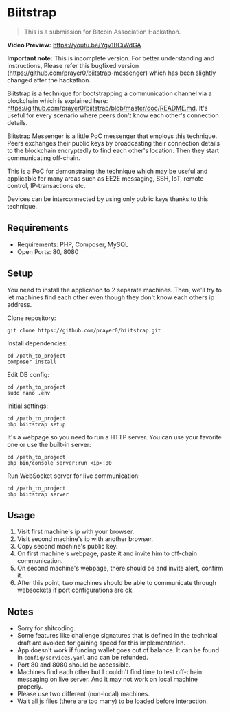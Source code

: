 # Biitstrap

> This is a submission for Bitcoin Association Hackathon.

**Video Preview:** https://youtu.be/Ygv1BCiWdGA

**Important note:** This is incomplete version. For better understanding and instructions, Please refer this bugfixed version (https://github.com/prayer0/biitstrap-messenger) which has been slightly changed after the hackathon.

Biitstrap is a technique for bootstrapping a communication channel via a blockchain which is explained here: https://github.com/prayer0/biitstrap/blob/master/doc/README.md. It's useful for every scenario where peers don't know each other's connection details.

Biitstrap Messenger is a little PoC messenger that employs this technique. Peers exchanges their public keys by broadcasting their connection details to the blockchain encryptedly to find each other's location. Then they start communicating off-chain.

This is a PoC for demonstraing the technique which may be useful and applicable for many areas such as EE2E messaging, SSH, IoT, remote control, IP-transactions etc.

Devices can be interconnected by using only public keys thanks to this technique.

## Requirements

- Requirements: PHP, Composer, MySQL
- Open Ports: 80, 8080 

## Setup

You need to install the application to 2 separate machines. Then, we'll try to let machines find each other even though they don't know each others ip address.

Clone repository:
```
git clone https://github.com/prayer0/biitstrap.git
```

Install dependencies:
```
cd /path_to_project
composer install
```

Edit DB config:
```
cd /path_to_project
sudo nano .env 
```

Initial settings:
```
cd /path_to_project
php biitstrap setup
```

It's a webpage so you need to run a HTTP server. You can use your favorite one or use the built-in server: 
```
cd /path_to_project
php bin/console server:run <ip>:80
```

Run WebSocket server for live communication:
```
cd /path_to_project
php biitstrap server
```

## Usage

1. Visit first machine's ip with your browser.
2. Visit second machine's ip with another browser.
3. Copy second machine's public key.
4. On first machine's webpage, paste it and invite him to off-chain communication.
5. On second machine's webpage, there should be and invite alert, confirm it.
6. After this point, two machines should be able to communicate through websockets if port configurations are ok. 

## Notes

- Sorry for shitcoding.
- Some features like challenge signatures that is defined in the technical draft are avoided for gaining speed for this implementation.
- App doesn't work if funding wallet goes out of balance. It can be found in `config/services.yaml` and can be refunded.
- Port 80 and 8080 should be accessible.
- Machines find each other but I couldn't find time to test off-chain messaging on live server. And it may not work on local machine properly.
- Please use two different (non-local) machines.
- Wait all js files (there are too many) to be loaded before interaction.
